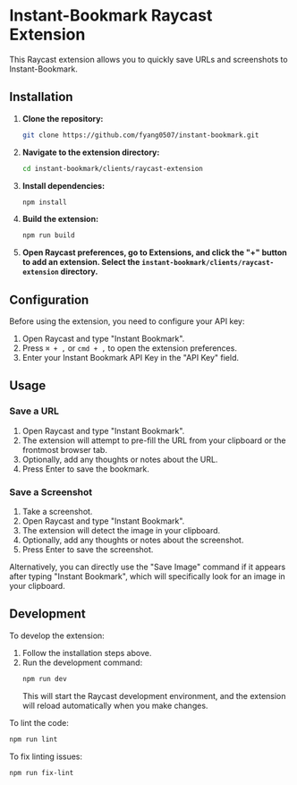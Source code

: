 # Instant-Bookmark Raycast Extension

This Raycast extension allows you to quickly save URLs and screenshots to Instant-Bookmark.

## Installation

1.  **Clone the repository:**
    ```bash
    git clone https://github.com/fyang0507/instant-bookmark.git
    ```
2.  **Navigate to the extension directory:**
    ```bash
    cd instant-bookmark/clients/raycast-extension
    ```
3.  **Install dependencies:**
    ```bash
    npm install
    ```
4.  **Build the extension:**
    ```bash
    npm run build
    ```
5.  **Open Raycast preferences, go to Extensions, and click the "+" button to add an extension. Select the `instant-bookmark/clients/raycast-extension` directory.**

## Configuration

Before using the extension, you need to configure your API key:

1.  Open Raycast and type "Instant Bookmark".
2.  Press `⌘ + ,` or `cmd + ,` to open the extension preferences.
3.  Enter your Instant Bookmark API Key in the "API Key" field.

## Usage

### Save a URL

1.  Open Raycast and type "Instant Bookmark".
2.  The extension will attempt to pre-fill the URL from your clipboard or the frontmost browser tab.
3.  Optionally, add any thoughts or notes about the URL.
4.  Press Enter to save the bookmark.

### Save a Screenshot

1.  Take a screenshot.
2.  Open Raycast and type "Instant Bookmark".
3.  The extension will detect the image in your clipboard.
4.  Optionally, add any thoughts or notes about the screenshot.
5.  Press Enter to save the screenshot.

Alternatively, you can directly use the "Save Image" command if it appears after typing "Instant Bookmark", which will specifically look for an image in your clipboard.

## Development

To develop the extension:

1.  Follow the installation steps above.
2.  Run the development command:
    ```bash
    npm run dev
    ```
    This will start the Raycast development environment, and the extension will reload automatically when you make changes.

To lint the code:
```bash
npm run lint
```

To fix linting issues:
```bash
npm run fix-lint
```
